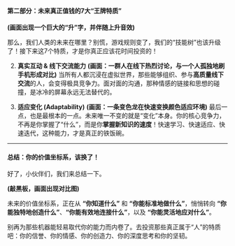 

#### **第二部分：未来真正值钱的7大“王牌特质”**

**(画面出现一个巨大的“升”字，并伴随上升音效)**

那么，我们人类的未来在哪里？别慌，游戏规则变了，我们的“技能树”也该升级了！接下来这7个特质，才是你真正应该花时间投资的！



2.  **真实互动 & 线下交流能力**
    **(画面：一群人在线下热烈讨论，与一个人孤独地刷手机形成对比)**
    当所有人都沉浸在虚拟世界，那些能够组织、参与**高质量线下交流**的人，会变得极具竞争力。面对面的沟通，那种情感的链接和思想的碰撞，是冰冷的屏幕永远无法替代的。



6.  **适应变化 (Adaptability)**
    **(画面：一条变色龙在快速变换颜色适应环境)**
    最后一点，也是最根本的一点。未来唯一不变的就是“变化”本身。你的核心竞争力，不再是你掌握了“什么”，而是你**掌握新知识的速度**！快速学习、快速适应、快速迭代，这种能力，才是真正的铁饭碗。

---


#### 总结：你的价值坐标系，该换了！

好了，小伙伴们，我们来总结一下。

**(敲黑板，画面出现对比图)**

未来的价值坐标系，正在从 **“你知道什么”** 和 **“你能标准地做什么”**，悄悄转向 **“你能独特地创造什么”**、**“你能有效地连接什么”**，以及 **“你能灵活地应对什么”**。

别再为那些机器能轻易取代你的能力而内卷了。去投资那些真正属于“人”的特质吧：你的信誉、你的情感、你的创造力、你的深度思考和你的坚韧。

